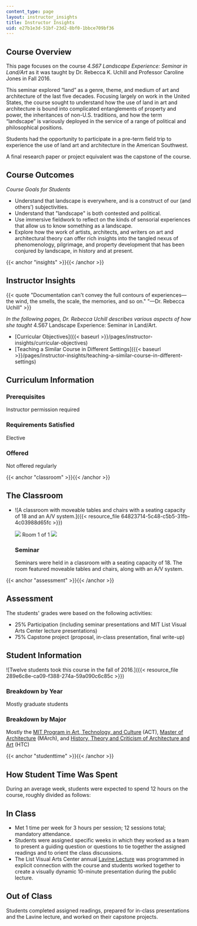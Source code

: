 ```yaml
---
content_type: page
layout: instructor_insights
title: Instructor Insights
uid: e27b1e3d-51bf-23d2-8bf0-1bbce709bf36
---
```


Course Overview
---------------

This page focuses on the course _4.S67 Landscape Experience: Seminar in Land/Art_ as it was taught by Dr. Rebecca K. Uchill and Professor Caroline Jones in Fall 2016.

This seminar explored “land” as a genre, theme, and medium of art and architecture of the last five decades. Focusing largely on work in the United States, the course sought to understand how the use of land in art and architecture is bound into complicated entanglements of property and power, the inheritances of non-U.S. traditions, and how the term “landscape” is variously deployed in the service of a range of political and philosophical positions.

Students had the opportunity to participate in a pre-term field trip to experience the use of land art and architecture in the American Southwest.

A final research paper or project equivalent was the capstone of the course.

Course Outcomes
---------------

_Course Goals for Students_

*   Understand that landscape is everywhere, and is a construct of our (and others’) subjectivities.
*   Understand that "landscape" is both contested and political.
*   Use immersive fieldwork to reflect on the kinds of sensorial experiences that allow us to know something as a landscape.
*   Explore how the work of artists, architects, and writers on art and architectural theory can offer rich insights into the tangled nexus of phenomenology, pilgrimage, and property development that has been conjured by landscape, in history and at present.

{{< anchor "insights" >}}{{< /anchor >}}

Instructor Insights
-------------------

{{< quote "Documentation can't convey the full contours of experiences—the wind, the smells, the scale, the memories, and so on." "—Dr. Rebecca Uchill" >}}

_In the following pages, Dr. Rebecca Uchill describes various aspects of how she taught_ 4.S67 Landscape Experience: Seminar in Land/Art.

*   [Curricular Objectives]({{< baseurl >}}/pages/instructor-insights/curricular-objectives)
*   [Teaching a Similar Course in Different Settings]({{< baseurl >}}/pages/instructor-insights/teaching-a-similar-course-in-different-settings)

Curriculum Information
----------------------

### Prerequisites

Instructor permission required

### Requirements Satisfied

Elective

### Offered

Not offered regularly

{{< anchor "classroom" >}}{{< /anchor >}}

The Classroom
-------------

*   ![A classroom with moveable tables and chairs with a seating capacity of 18 and an A/V system.]({{< resource_file 64823714-5c48-c5b5-31fb-4c03988d65fc >}})
    
    ![](/images/educator/classroom_prev_dim.png) Room 1 of 1 ![](/images/educator/classroom_next_dim.png)
    
    ### Seminar
    
    Seminars were held in a classroom with a seating capacity of 18. The room featured moveable tables and chairs, along with an A/V system.
    

{{< anchor "assessment" >}}{{< /anchor >}}

Assessment
----------

The students' grades were based on the following activities:

- 25% Participation (including seminar presentations and MIT List Visual Arts Center lecture presentations)
- 75% Capstone project (proposal, in-class presentation, final write-up)

Student Information
-------------------

![Twelve students took this course in the fall of 2016.]({{< resource_file 289e6c8e-ca09-f388-274a-59a090c6c85c >}})

### Breakdown by Year

Mostly graduate students

### Breakdown by Major

Mostly the [MIT Program in Art, Technology, and Culture](http://act.mit.edu/) (ACT), [Master of Architecture](https://architecture.mit.edu/architecture-and-urbanism/degree/march) (MArch), and [History, Theory and Criticism of Architecture and Art](https://architecture.mit.edu/discipline/history-theory-and-criticism) (HTC)

{{< anchor "studenttime" >}}{{< /anchor >}}

How Student Time Was Spent
--------------------------

During an average week, students were expected to spend 12 hours on the course, roughly divided as follows:

In Class
--------

*   Met 1 time per week for 3 hours per session; 12 sessions total; mandatory attendance.
*   Students were assigned specific weeks in which they worked as a team to present a guiding question or questions to tie together the assigned readings and to orient the class discussions.
*   The List Visual Arts Center annual [Lavine Lecture](https://listart.mit.edu/events-programs/public-program-lavine-lecture) was programmed in explicit connection with the course and students worked together to create a visually dynamic 10-minute presentation during the public lecture.

Out of Class
------------

Students completed assigned readings, prepared for in-class presentations and the Lavine lecture, and worked on their capstone projects.